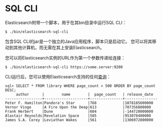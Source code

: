 # SQL CLI

Elasticsearch附带一个脚本，用于在其bin目录中运行SQL CLI：

```
$ ./bin/elasticsearch-sql-cli
```

包含SQL CLI的jar是一个独立的Java应用程序，脚本只是启动它。 您可以将其移动到其他计算机，而无需在其上安装Elasticsearch。

您可以将Elasticsearch实例的URL作为第一个参数传递给连接：

```
$ ./bin/elasticsearch-sql-cli https://some.server:9200
```

CLI运行后，您可以使用Elasticsearch支持的任何[查询](https://www.elastic.co/guide/en/elasticsearch/reference/current/sql-spec.html)：

```
sql> SELECT * FROM library WHERE page_count > 500 ORDER BY page_count DESC;
     author      |        name        |  page_count   | release_date
-----------------+--------------------+---------------+---------------
Peter F. Hamilton|Pandora's Star      |768            |1078185600000
Vernor Vinge     |A Fire Upon the Deep|613            |707356800000
Frank Herbert    |Dune                |604            |-144720000000
Alastair Reynolds|Revelation Space    |585            |953078400000
James S.A. Corey |Leviathan Wakes     |561            |1306972800000
```



